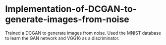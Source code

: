 # Implementation-of-DCGAN-to-generate-images-from-noise
 Trained a DCGAN to generate images from noise. Used the MNIST database to learn the GAN network and VGG16 as a discriminator.
